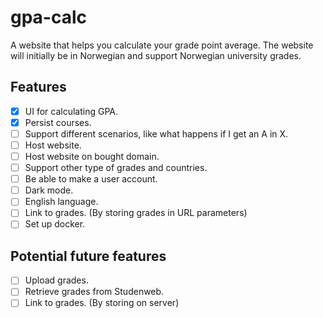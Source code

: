 # gpa-calc

A website that helps you calculate your grade point average.
The website will initially be in Norwegian and support Norwegian university grades.

## Features

- [X] UI for calculating GPA.
- [X] Persist courses.
- [ ] Support different scenarios, like what happens if I get an A in X.
- [ ] Host website.
- [ ] Host website on bought domain.
- [ ] Support other type of grades and countries.
- [ ] Be able to make a user account.
- [ ] Dark mode.
- [ ] English language.
- [ ] Link to grades. (By storing grades in URL parameters)
- [ ] Set up docker.

## Potential future features

- [ ] Upload grades.
- [ ] Retrieve grades from Studenweb.
- [ ] Link to grades. (By storing on server)
